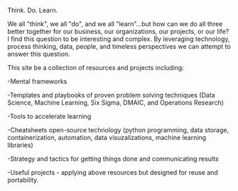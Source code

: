 Think. Do. Learn.

We all "think", we all "do", and we all "learn"...but how can we do all three better together for our business, our organizations, our projects, or our life? I find this question to be interesting and complex. By leveraging technology, process thinking, data, people, and timeless perspectives we can attempt to answer this question. 

This site be a collection of resources and projects including:

-Mental frameworks 

-Templates and playbooks of proven problem solving techniques (Data Science, Machine Learning, Six Sigma, DMAIC, and Operations Research)

-Tools to accelerate learning

-Cheatsheets open-source technology (python programming, data storage, containerization, automation, data visuzalizations, machine learning libraries)

-Strategy and tactics for getting things done and communicating results

-Useful projects - applying above resources but designed for reuse and portability.

